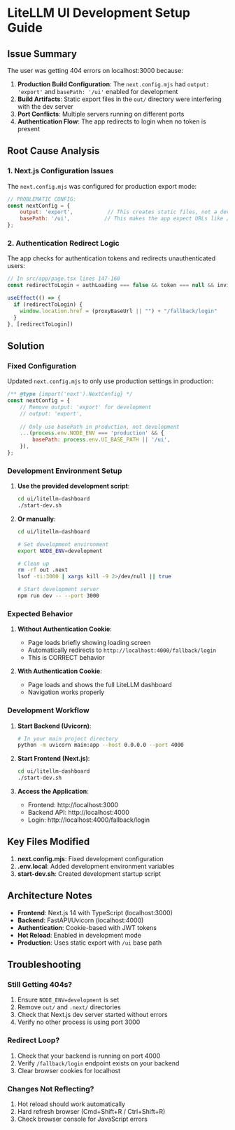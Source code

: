 # LiteLLM UI Development Setup Guide

## Issue Summary
The user was getting 404 errors on localhost:3000 because:

1. **Production Build Configuration**: The `next.config.mjs` had `output: 'export'` and `basePath: '/ui'` enabled for development
2. **Build Artifacts**: Static export files in the `out/` directory were interfering with the dev server
3. **Port Conflicts**: Multiple servers running on different ports
4. **Authentication Flow**: The app redirects to login when no token is present

## Root Cause Analysis

### 1. Next.js Configuration Issues
The `next.config.mjs` was configured for production export mode:
```javascript
// PROBLEMATIC CONFIG:
const nextConfig = {
    output: 'export',           // This creates static files, not a dev server
    basePath: '/ui',           // This makes the app expect URLs like /ui/
};
```

### 2. Authentication Redirect Logic
The app checks for authentication tokens and redirects unauthenticated users:
```javascript
// In src/app/page.tsx lines 147-160
const redirectToLogin = authLoading === false && token === null && invitation_id === null;

useEffect(() => {
  if (redirectToLogin) {
    window.location.href = (proxyBaseUrl || "") + "/fallback/login"
  }
}, [redirectToLogin])
```

## Solution

### Fixed Configuration
Updated `next.config.mjs` to only use production settings in production:
```javascript
/** @type {import('next').NextConfig} */
const nextConfig = {
    // Remove output: 'export' for development
    // output: 'export',
    
    // Only use basePath in production, not development
    ...(process.env.NODE_ENV === 'production' && {
        basePath: process.env.UI_BASE_PATH || '/ui',
    }),
};
```

### Development Environment Setup

1. **Use the provided development script**:
   ```bash
   cd ui/litellm-dashboard
   ./start-dev.sh
   ```

2. **Or manually**:
   ```bash
   cd ui/litellm-dashboard
   
   # Set development environment
   export NODE_ENV=development
   
   # Clean up
   rm -rf out .next
   lsof -ti:3000 | xargs kill -9 2>/dev/null || true
   
   # Start development server
   npm run dev -- --port 3000
   ```

### Expected Behavior

1. **Without Authentication Cookie**: 
   - Page loads briefly showing loading screen
   - Automatically redirects to `http://localhost:4000/fallback/login`
   - This is CORRECT behavior

2. **With Authentication Cookie**:
   - Page loads and shows the full LiteLLM dashboard
   - Navigation works properly

### Development Workflow

1. **Start Backend (Uvicorn)**:
   ```bash
   # In your main project directory
   python -m uvicorn main:app --host 0.0.0.0 --port 4000
   ```

2. **Start Frontend (Next.js)**:
   ```bash
   cd ui/litellm-dashboard
   ./start-dev.sh
   ```

3. **Access the Application**:
   - Frontend: http://localhost:3000
   - Backend API: http://localhost:4000
   - Login: http://localhost:4000/fallback/login

## Key Files Modified

1. **next.config.mjs**: Fixed development configuration
2. **.env.local**: Added development environment variables  
3. **start-dev.sh**: Created development startup script

## Architecture Notes

- **Frontend**: Next.js 14 with TypeScript (localhost:3000)
- **Backend**: FastAPI/Uvicorn (localhost:4000)
- **Authentication**: Cookie-based with JWT tokens
- **Hot Reload**: Enabled in development mode
- **Production**: Uses static export with `/ui` base path

## Troubleshooting

### Still Getting 404s?
1. Ensure `NODE_ENV=development` is set
2. Remove `out/` and `.next/` directories
3. Check that Next.js dev server started without errors
4. Verify no other process is using port 3000

### Redirect Loop?
1. Check that your backend is running on port 4000
2. Verify `/fallback/login` endpoint exists on your backend
3. Clear browser cookies for localhost

### Changes Not Reflecting?
1. Hot reload should work automatically
2. Hard refresh browser (Cmd+Shift+R / Ctrl+Shift+R)
3. Check browser console for JavaScript errors